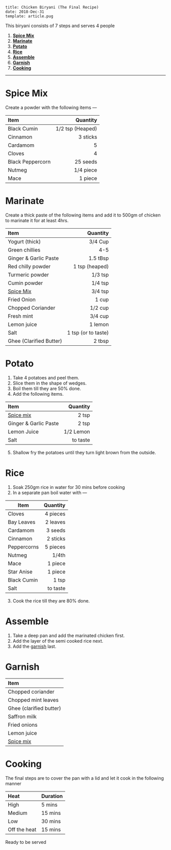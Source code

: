 ```metadata
title: Chicken Biryani (The Final Recipe)
date: 2018-Dec-31
template: article.pug
```

This biryani consists of 7 steps and serves 4 people

1. **[Spice Mix]**
2. **[Marinate]**
3. **[Potato]**
4. **[Rice]**
5. **[Assemble]**
6. **[Garnish]**
7. **[Cooking]**

[spice mix]: #spice-mix
[marinate]: #marinate
[potato]: #potato
[rice]: #rice
[assemble]: #assemble
[garnish]: #garnish
[cooking]: #cooking

---

# Spice Mix

Create a powder with the following items —

| Item             |         Quantity |
| :--------------- | ---------------: |
| Black Cumin      | 1/2 tsp (Heaped) |
| Cinnamon         |         3 sticks |
| Cardamom         |                5 |
| Cloves           |                4 |
| Black Peppercorn |         25 seeds |
| Nutmeg           |        1/4 piece |
| Mace             |          1 piece |

# Marinate

Create a thick paste of the following items and add it to 500gm of chicken to marinate it for at least 4hrs.

| Item                    |            Quantity |
| :---------------------- | ------------------: |
| Yogurt (thick)          |             3/4 Cup |
| Green chillies          |                 4-5 |
| Ginger & Garlic Paste   |            1.5 tBsp |
| Red chilly powder       |      1 tsp (heaped) |
| Turmeric powder         |             1/3 tsp |
| Cumin powder            |             1/4 tsp |
| [Spice Mix]             |             3/4 tsp |
| Fried Onion             |               1 cup |
| Chopped Coriander       |             1/2 cup |
| Fresh mint              |             3/4 cup |
| Lemon juice             |             1 lemon |
| Salt                    | 1 tsp (or to taste) |
| Ghee (Clarified Butter) |              2 tbsp |

# Potato

1. Take 4 potatoes and peel them.
2. Slice them in the shape of wedges.
3. Boil them till they are 50% done.
4. Add the following items.

| Item                  |  Quantity |
| :-------------------- | --------: |
| [Spice mix]           |     2 tsp |
| Ginger & Garlic Paste |     2 tsp |
| Lemon Juice           | 1/2 Lemon |
| Salt                  |  to taste |

5. Shallow fry the potatoes until they turn light brown from the outside.

# Rice

1. Soak 250gm rice in water for 30 mins before cooking
2. In a separate pan boil water with —

| Item        | Quantity |
| ----------- | -------: |
| Cloves      | 4 pieces |
| Bay Leaves  | 2 leaves |
| Cardamom    |  3 seeds |
| Cinnamon    | 2 sticks |
| Peppercorns | 5 pieces |
| Nutmeg      |    1/4th |
| Mace        |  1 piece |
| Star Anise  |  1 piece |
| Black Cumin |    1 tsp |
| Salt        | to taste |

3. Cook the rice till they are 80% done.

# Assemble

1. Take a deep pan and add the marinated chicken first.
2. Add the layer of the semi cooked rice next.
3. Add the [garnish] last.

# Garnish

| Item                    |
| :---------------------- |
| Chopped coriander       |
| Chopped mint leaves     |
| Ghee (clarified butter) |
| Saffron milk            |
| Fried onions            |
| Lemon juice             |
| [Spice mix]             |

# Cooking

The final steps are to cover the pan with a lid and let it cook in the following manner

| Heat         | Duration |
| :----------- | :------- |
| High         | 5 mins   |
| Medium       | 15 mins  |
| Low          | 30 mins  |
| Off the heat | 15 mins  |

Ready to be served
